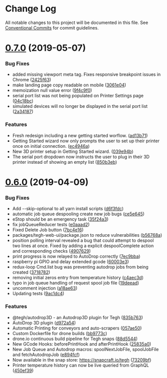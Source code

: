 # Change Log

All notable changes to this project will be documented in this file.
See [Conventional Commits](https://conventionalcommits.org) for commit guidelines.

# [0.7.0](https://github.com/tegh/tegh/compare/v0.6.0...v0.7.0) (2019-05-07)


### Bug Fixes

* added missing viewport meta tag. Fixes responsive breakpoint issues in Chrome ([2425f63](https://github.com/tegh/tegh/commit/2425f63))
* make landing page copy readable on mobile ([3061e04](https://github.com/tegh/tegh/commit/3061e04))
* memoization null value error ([9f4c9f0](https://github.com/tegh/tegh/commit/9f4c9f0))
* serial port list was not being populated on Printer Settings page ([04c18bc](https://github.com/tegh/tegh/commit/04c18bc))
* simulated devices will no longer be displayed in the serial port list ([2a34187](https://github.com/tegh/tegh/commit/2a34187))


### Features

* Fresh redesign including a new getting started worflow. ([ad13b71](https://github.com/tegh/tegh/commit/ad13b71))
* Getting Started wizard now only prompts the user to set up their printer once on initial connection. ([ec4946a](https://github.com/tegh/tegh/commit/ec4946a))
* New 3D printer setup in Getting Started wizard. ([039e94b](https://github.com/tegh/tegh/commit/039e94b))
* The serial port dropdown now instructs the user to plug in their 3D printer instead of showing an empty list ([850b3eb](https://github.com/tegh/tegh/commit/850b3eb))





# [0.6.0](https://github.com/tegh/tegh/compare/v0.5.10...v0.6.0) (2019-04-09)


### Bug Fixes

* Add --skip-optional to all yarn install scripts ([d6f3fdc](https://github.com/tegh/tegh/commit/d6f3fdc))
* automatic job queue despooling create new job bugs ([ce5e645](https://github.com/tegh/tegh/commit/ce5e645))
* eStop should be an emergency task ([35f24a3](https://github.com/tegh/tegh/commit/35f24a3))
* fix jobQueueReducer tests ([e0aaad2](https://github.com/tegh/tegh/commit/e0aaad2))
* Fixed Delete Job button ([7bc4e16](https://github.com/tegh/tegh/commit/7bc4e16))
* packages/tegh-web-ui/package.json to reduce vulnerabilities ([b56768a](https://github.com/tegh/tegh/commit/b56768a))
* position polling interval revealed a bug that could attempt to despool two lines at once. Fixed by adding a explicit despoolComplete action and corresponding checks ([4907629](https://github.com/tegh/tegh/commit/4907629))
* print progress is now relayed to AutoDrop correctly ([7ec9bba](https://github.com/tegh/tegh/commit/7ec9bba))
* raspberry pi GPIO and delay extended gcode ([60003e3](https://github.com/tegh/tegh/commit/60003e3))
* redux-loop Cmd.list bug was preventing autodrop jobs from being created ([3718782](https://github.com/tegh/tegh/commit/3718782))
* removing initial zeros entry from temperature history ([c4aec3d](https://github.com/tegh/tegh/commit/c4aec3d))
* typo in job queue handling of request spool job file ([19deead](https://github.com/tegh/tegh/commit/19deead))
* uncomment  injection ([a18ae63](https://github.com/tegh/tegh/commit/a18ae63))
* Updating tests ([9ac1dc4](https://github.com/tegh/tegh/commit/9ac1dc4))


### Features

* @tegh/autodrop3D - an Autodrop3D plugin for Tegh ([835b763](https://github.com/tegh/tegh/commit/835b763))
* AutoDrop 3D plugin ([d972a54](https://github.com/tegh/tegh/commit/d972a54))
* Automatic Printing for conveyors and auto-scrapers ([057ae50](https://github.com/tegh/tegh/commit/057ae50))
* Custom Dockerfile for drone builds ([bb9773c](https://github.com/tegh/tegh/commit/bb9773c))
* drone.io continuous build pipeline for Tegh snaps ([88d5544](https://github.com/tegh/tegh/commit/88d5544))
* New GCode Hooks: beforePrintHook and afterPrintHook ([25835a0](https://github.com/tegh/tegh/commit/25835a0))
* New Job Queue and Autodrop macros: spoolNextJobFile, spoolJobFile and fetchAutodropJob ([e894fcf](https://github.com/tegh/tegh/commit/e894fcf))
* Now available in the snap store: https://snapcraft.io/tegh ([73209bf](https://github.com/tegh/tegh/commit/73209bf))
* Printer temperature history can now be live queried from GraphQL ([450ef39](https://github.com/tegh/tegh/commit/450ef39))
